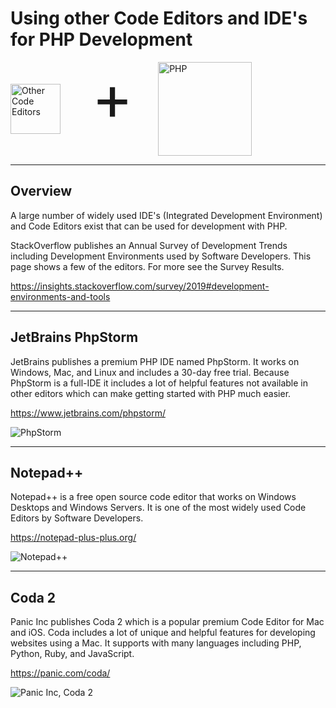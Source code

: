 # Using other Code Editors and IDE's for PHP Development
<style>
    .logo-images { display:inline-flex; flex-direction:column; }
    .logo-images img { display:inline; width:150px; height:150px; }
    .logo-images img[alt='Other Code Editors'] { height:80px; width:80px; margin-top:35px; margin-right:50px; }
    .logo-images span { font-size:100px; margin-right: 40px; margin-top: -5px; }
    @media (min-width:500px) {
        .logo-images { flex-direction:row; }
    }
</style>
<div class="logo-images">
    <img src="../../img/icons/Code-Editor.svg" alt="Other Code Editors">
    <span>+</span>
    <img src="../../img/logos/php.svg" alt="PHP">
</div>

---
## Overview
A large number of widely used IDE's (Integrated Development Environment) and Code Editors exist that can be used for development with PHP.

StackOverflow publishes an Annual Survey of Development Trends including Development Environments used by Software Developers. This page shows a few of the editors. For more see the Survey Results.

https://insights.stackoverflow.com/survey/2019#development-environments-and-tools


---
## JetBrains PhpStorm

JetBrains publishes a premium PHP IDE named PhpStorm. It works on Windows, Mac, and Linux and includes a 30-day free trial. Because PhpStorm is a full-IDE it includes a lot of helpful features not available in other editors which can make getting started with PHP much easier.

https://www.jetbrains.com/phpstorm/

![PhpStorm](https://dydn9njgevbmp.cloudfront.net/img/docs/edit_with_other/PhpStorm.png)

---
## Notepad++

Notepad++ is a free open source code editor that works on Windows Desktops and Windows Servers. It is one of the most widely used Code Editors by Software Developers.

https://notepad-plus-plus.org/

![Notepad++](https://dydn9njgevbmp.cloudfront.net/img/docs/edit_with_other/NotepadPlusPlus.png)

---
## Coda 2

Panic Inc publishes Coda 2 which is a popular premium Code Editor for Mac and iOS. Coda includes a lot of unique and helpful features for developing websites using a Mac. It supports with many languages including PHP, Python, Ruby, and JavaScript.

https://panic.com/coda/

![Panic Inc, Coda 2](https://dydn9njgevbmp.cloudfront.net/img/docs/edit_with_other/Coda2.png)
